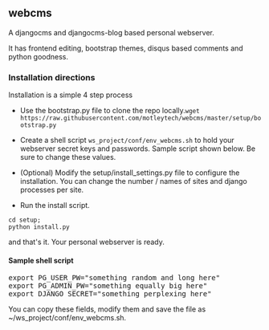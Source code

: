 ## webcms

A djangocms and djangocms-blog based personal webserver.

It has frontend editing, bootstrap themes, disqus based comments and python goodness.

### Installation directions

Installation is a simple 4 step process

* Use the bootstrap.py file to clone the repo locally.```wget https://raw.githubusercontent.com/motleytech/webcms/master/setup/bootstrap.py```

* Create a shell script `ws_project/conf/env_webcms.sh` to hold your webserver secret keys and passwords. Sample script shown below. Be sure to change these values.

* (Optional) Modify the setup/install_settings.py file to configure the installation. You can change the number / names of sites and django processes per site.

* Run the install script.
```
cd setup;
python install.py
```

and that's it. Your personal webserver is ready.

#### Sample shell script 

<pre>
export PG_USER_PW="something random and long here"
export PG_ADMIN_PW="something equally big here"
export DJANGO_SECRET="something perplexing here"
</pre>

You can copy these fields, modify them and save the file as ~/ws_project/conf/env_webcms.sh.
